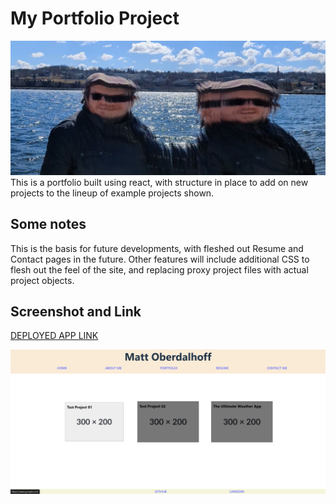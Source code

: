 # My Portfolio Project
![My Face](./src/assets/aboutme_img.jpg)
This is a portfolio built using react, with structure in place to add on new projects to the lineup of example projects shown.

## Some notes
This is the basis for future developments, with fleshed out Resume and Contact pages in the future. Other features will include additional CSS to flesh out the feel of the site, and replacing proxy project files with actual project objects.

## Screenshot and Link
[DEPLOYED APP LINK](https://bright-cupcake-ebc0ae.netlify.app/)

![Screenshot](./src/assets/portfolioCapture.PNG)